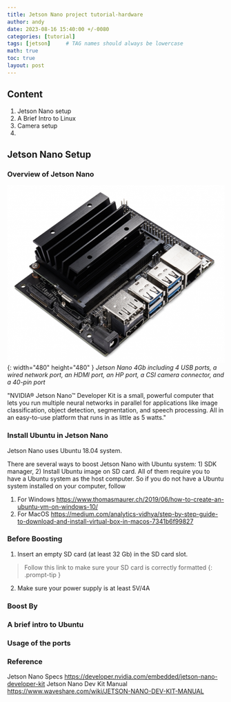 ```yaml
---
title: Jetson Nano project tutorial-hardware
author: andy
date: 2023-08-16 15:40:00 +/-0080
categories: [tutorial]
tags: [jetson]     # TAG names should always be lowercase
math: true
toc: true
layout: post
---
```


## Content
1. Jetson Nano setup
2. A Brief Intro to Linux 
3. Camera setup
4. 

## Jetson Nano Setup
### Overview of Jetson Nano
![Desktop View](/assets/img/post/2023-08-17-jetson-nano.jpg){: width="480" height="480" }
_Jetson Nano 4Gb including 4 USB ports, a wired network port, an HDMI port, an HP port, a CSI camera connector, and a 40-pin port_

"NVIDIA® Jetson Nano™ Developer Kit is a small, powerful computer that lets you run multiple neural 
networks in parallel for applications like image classification, object detection, segmentation, and speech processing. 
All in an easy-to-use platform that runs in as little as 5 watts."

### Install Ubuntu in Jetson Nano
Jetson Nano uses Ubuntu 18.04 system.

There are several ways to boost Jetson Nano with Ubuntu system: 1) SDK manager, 2) Install Ubuntu image on SD card. All of them require you to have a Ubuntu system as the host computer. So if you do not have a Ubuntu system installed on your computer, follow
1. For Windows <https://www.thomasmaurer.ch/2019/06/how-to-create-an-ubuntu-vm-on-windows-10/>
2. For MacOS <https://medium.com/analytics-vidhya/step-by-step-guide-to-download-and-install-virtual-box-in-macos-7341b6f99827>

### Before Boosting
1. Insert an empty SD card (at least 32 Gb) in the SD card slot.
> Follow this link to make sure your SD card is correctly formatted
{: .prompt-tip }

2. Make sure your power supply is at least 5V/4A

### Boost By 



### A brief intro to Ubuntu


### Usage of the ports 


### Reference
Jetson Nano Specs <https://developer.nvidia.com/embedded/jetson-nano-developer-kit>
Jetson Nano Dev Kit Manual <https://www.waveshare.com/wiki/JETSON-NANO-DEV-KIT-MANUAL>
